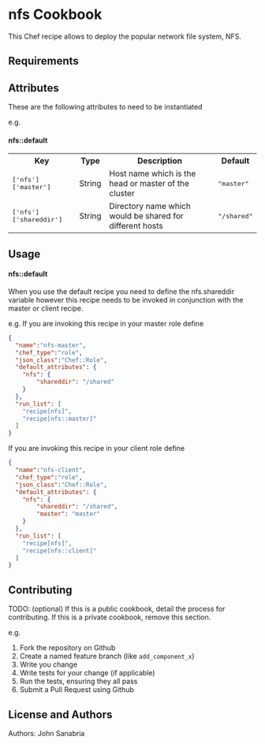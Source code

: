 nfs Cookbook
============
This Chef recipe allows to deploy the popular network file system, NFS.


Requirements
------------

Attributes
----------
These are the following attributes to need to be instantiated 

e.g.
#### nfs::default
<table>
  <tr>
    <th>Key</th>
    <th>Type</th>
    <th>Description</th>
    <th>Default</th>
  </tr>
  <tr>
    <td><tt>['nfs']['master']</tt></td>
    <td>String</td>
    <td>Host name which is the head or master of the cluster</td>
    <td><tt>"master"</tt></td>
  </tr>
  <tr>
    <td><tt>['nfs']['shareddir']</tt></td>
    <td>String</td>
    <td>Directory name which would be shared for different hosts</td>
    <td><tt>"/shared"</tt></td>
  </tr>
</table>

Usage
-----
#### nfs::default
When you use the default recipe you need to define the nfs.shareddir variable however this recipe needs to be invoked in conjunction with the master or client recipe.

e.g.
If you are invoking this recipe in your master role define 

```json
{
  "name":"nfs-master",
  "chef_type":"role",
  "json_class":"Chef::Role",
  "default_attributes": {
	"nfs": {
		"shareddir": "/shared"
	}
  },
  "run_list": [
    "recipe[nfs]",
    "recipe[nfs::master]"
  ]
}
```

If you are invoking this recipe in your client role define 

```json
{
  "name":"nfs-client",
  "chef_type":"role",
  "json_class":"Chef::Role",
  "default_attributes": {
	"nfs": {
		"shareddir": "/shared",
		"master": "master"
	}
  },
  "run_list": [
    "recipe[nfs]",
    "recipe[nfs::client]"
  ]
}
```

Contributing
------------
TODO: (optional) If this is a public cookbook, detail the process for contributing. If this is a private cookbook, remove this section.

e.g.
1. Fork the repository on Github
2. Create a named feature branch (like `add_component_x`)
3. Write you change
4. Write tests for your change (if applicable)
5. Run the tests, ensuring they all pass
6. Submit a Pull Request using Github

License and Authors
-------------------
Authors: John Sanabria 
